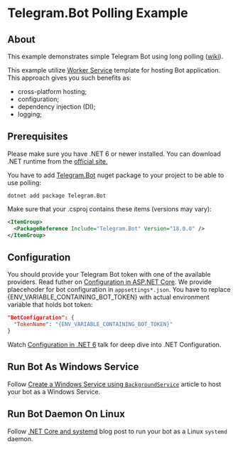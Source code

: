 # Telegram.Bot Polling Example

## About

This example demonstrates simple Telegram Bot using long polling 
([wiki](https://en.wikipedia.org/wiki/Push_technology#Long_polling)).

This example utilize [Worker Service](https://docs.microsoft.com/en-us/dotnet/core/extensions/workers)
template for hosting Bot application. This approach gives you such benefits as:

- cross-platform hosting;
- configuration;
- dependency injection (DI);
- logging;


## Prerequisites

Please make sure you have .NET 6 or newer installed. You can download .NET runtime from the [official site.](https://dotnet.microsoft.com/download)

You have to add [Telegram.Bot](https://www.nuget.org/packages/Telegram.Bot/) 
nuget package to your project to be able to use polling:

```shell
dotnet add package Telegram.Bot
```

Make sure that your .csproj contains these items (versions may vary):

```xml
<ItemGroup>
  <PackageReference Include="Telegram.Bot" Version="18.0.0" />
</ItemGroup>
```

## Configuration

You should provide your Telegram Bot token with one of the available providers.
Read futher on [Configuration in ASP.NET Core](https://docs.microsoft.com/en-us/aspnet/core/fundamentals/configuration/?view=aspnetcore-6.0).
We provide plaecehoder for bot configuration in `appsettings*.json`. You have to replace {ENV_VARIABLE_CONTAINING_BOT_TOKEN} with actual
environment variable that holds bot token:

```json
"BotConfiguration": {
  "TokenName": "{ENV_VARIABLE_CONTAINING_BOT_TOKEN}"
}
```

Watch [Configuration in .NET 6](https://www.youtube.com/watch?v=6Fg54CEBVno&t=170s) talk for deep dive into .NET Configuration.


## Run Bot As Windows Service

Follow [Create a Windows Service using `BackgroundService`](https://docs.microsoft.com/en-us/dotnet/core/extensions/windows-service)
article to host your bot as a Windows Service.

## Run Bot Daemon On Linux

Follow [.NET Core and systemd](https://devblogs.microsoft.com/dotnet/net-core-and-systemd/) blog post to run your
bot as a Linux `systemd` daemon.
